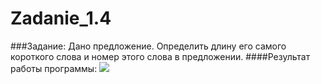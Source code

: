 Zadanie_1.4
===========
###Задание:
Дано предложение. Определить длину его самого короткого слова и номер этого слова в предложении.
####Результат работы программы:
<a href="http://fastpic.ru/view/61/2014/0704/519f17c4fede20e33c49b6dc6601fa3a.jpg.html" target="_blank"><img src="http://i61.fastpic.ru/thumb/2014/0704/3a/519f17c4fede20e33c49b6dc6601fa3a.jpeg" border="0"></a>
